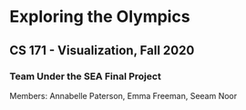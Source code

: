 # Exploring the Olympics
## CS 171 - Visualization, Fall 2020
### Team Under the SEA Final Project
Members: Annabelle Paterson, Emma Freeman, Seeam Noor
